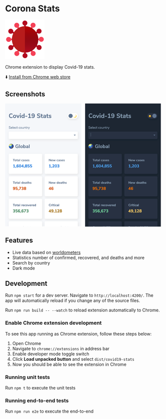 # Corona Stats

![Corona logo](https://raw.githubusercontent.com/deerawan/covid-19-stats/master/src/assets/corona-logo-128.png 'Corona logo')

Chrome extension to display Covid-19 stats.

⬇️ [Install from Chrome web store](https://chrome.google.com/webstore/detail/pjfcgnbgefoebpppegbmjigihbjmoijj/publish-accepted?authuser=0&hl=en)

## Screenshots

![extension screenshot](https://raw.githubusercontent.com/deerawan/covid-19-stats/master/images/screenshot.png)

## Features

- Live data based on [worldometers](https://www.worldometers.info/)
- Statistics number of confirmed, recovered, and deaths and more
- Search by country
- Dark mode

## Development

Run `npm start` for a dev server. Navigate to `http://localhost:4200/`. The app will automatically reload if you change any of the source files.

Run `npm run build -- --watch` to reload extension automatically to Chrome.

### Enable Chrome extension development

To see this app running as Chrome extension, follow these steps below:

1. Open Chrome
2. Navigate to `chrome://extensions` in address bar
3. Enable developer mode toggle switch
4. Click **Load unpacked button** and select `dist/covid19-stats`
5. Now you should be able to see the extension in Chrome

### Running unit tests

Run `npm t` to execute the unit tests

### Running end-to-end tests

Run `npm run e2e` to execute the end-to-end
